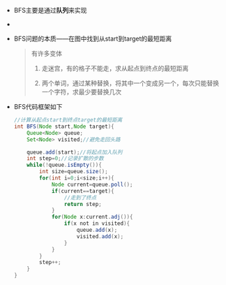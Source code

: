 * BFS主要是通过**队列**来实现

* 

* BFS问题的本质——在图中找到从start到target的最短距离
  
  > 有许多变体
  > 
  > 1. 走迷宫，有的格子不能走，求从起点到终点的最短距离
  > 
  > 2. 两个单词，通过某种替换，将其中一个变成另一个，每次只能替换一个字符，求最少要替换几次

* BFS代码框架如下
  
  ```java
  //计算从起点start到终点target的最短距离
  int BFS(Node start,Node target){
      Queue<Node> queue;
      Set<Node> visited;//避免走回头路
  
      queue.add(start);//将起点加入队列
      int step=0;//记录扩散的步数
      while(!queue.isEmpty()){
          int size=queue.size();
          for(int i=0;i<size;i++){
              Node current=queue.poll();
              if(current==target){
                  //走到了终点
                  return step;
              }
              for(Node x:current.adj()){
                  if(x not in visited){
                      queue.add(x);
                      visited.add(x);
                  }
              }
          }
          step++;
      }
  }
  ```
